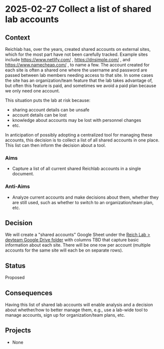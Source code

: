 # 2025-02-27 Collect a list of shared lab accounts

## Context

Reichlab has, over the years, created shared accounts on external sites, which for the most part have not been carefully tracked. Example sites include https://www.netlify.com/ , https://dnsimple.com/ , and https://www.namecheap.com/ , to name a few. The account created for each site is often a shared one where the username and password are passed between lab members needing access to that site. In some cases the site has an organization/team feature that the lab takes advantage of, but often this feature is paid, and sometimes we avoid a paid plan because we only need one account.

This situation puts the lab at risk because:

- sharing account details can be unsafe
- account details can be lost
- knowledge about accounts may be lost with personnel changes
- etc.

In anticipation of possibly adopting a centralized tool for managing these accounts, this decision is to collect a list of all shared accounts in one place. This list can then inform the decision about a tool.

### Aims

- Capture a list of all current shared Reichlab accounts in a single document.

### Anti-Aims

- Analyze current accounts and make decisions about them, whether they are still used, such as whether to switch to an organization/team plan, etc.

## Decision

We will create a "shared accounts" Google Sheet under the [Reich Lab > devteam Google Drive folder](https://drive.google.com/drive/folders/1PYeur8BbX5YL_ZRmnfXM61S6fTrJZmTk) with columns TBD that capture basic information about each site. There will be one row per account (multiple accounts for the same site will each be on separate rows).

## Status

Proposed

## Consequences

Having this list of shared lab accounts will enable analysis and a decision about whether/how to better manage them, e.g., use a lab-wide tool to manage accounts, sign up for organization/team plans, etc.

## Projects

- None
